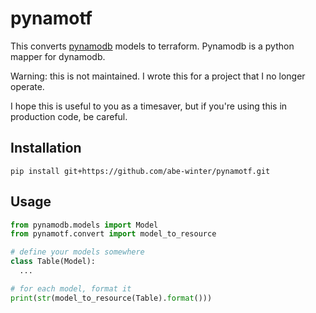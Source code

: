 # pynamotf

This converts [pynamodb](https://github.com/pynamodb/PynamoDB) models to terraform. Pynamodb is a python mapper for dynamodb.

Warning: this is not maintained. I wrote this for a project that I no longer operate.

I hope this is useful to you as a timesaver, but if you're using this in production code, be careful.

## Installation

```
pip install git+https://github.com/abe-winter/pynamotf.git
```

## Usage

```python
from pynamodb.models import Model
from pynamotf.convert import model_to_resource

# define your models somewhere
class Table(Model):
  ...

# for each model, format it
print(str(model_to_resource(Table).format()))
```
